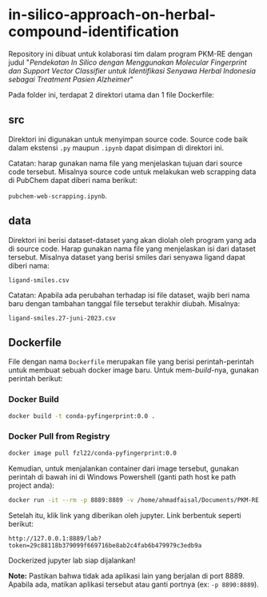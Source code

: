 # in-silico-approach-on-herbal-compound-identification

Repository ini dibuat untuk kolaborasi tim dalam program PKM-RE dengan judul "_Pendekatan In Silico dengan Menggunakan Molecular Fingerprint dan Support Vector Classifier untuk Identifikasi Senyawa Herbal Indonesia sebagai Treatment Pasien Alzheimer_" 

Pada folder ini, terdapat 2 direktori utama dan 1 file Dockerfile:

## src

Direktori ini digunakan untuk menyimpan source code. Source code baik dalam ekstensi `.py` maupun `.ipynb` dapat disimpan di direktori ini.

Catatan: harap gunakan nama file yang menjelaskan tujuan dari source code tersebut. Misalnya source code untuk melakukan web scrapping data di PubChem dapat diberi nama berikut:

`pubchem-web-scrapping.ipynb`.

## data

Direktori ini berisi dataset-dataset yang akan diolah oleh program yang ada di source code. Harap gunakan nama file yang menjelaskan isi dari dataset tersebut. Misalnya dataset yang berisi smiles dari senyawa ligand dapat diberi nama:

`ligand-smiles.csv`

Catatan: Apabila ada perubahan terhadap isi file dataset, wajib beri nama baru dengan tambahan tanggal file tersebut terakhir diubah. Misalnya:

`ligand-smiles.27-juni-2023.csv`

## Dockerfile

File dengan nama `Dockerfile` merupakan file yang berisi perintah-perintah untuk membuat sebuah docker image baru. Untuk mem-_build_-nya, gunakan perintah berikut:

### Docker Build

```bash
docker build -t conda-pyfingerprint:0.0 .
```

### Docker Pull from Registry

```bash
docker image pull fzl22/conda-pyfingerprint:0.0
```

Kemudian, untuk menjalankan container dari image tersebut, gunakan perintah di bawah ini di Windows Powershell (ganti path host ke path project anda):

```bash
docker run -it --rm -p 8889:8889 -v /home/ahmadfaisal/Documents/PKM-RE:/root/project conda-pyfingerprint:2.0
```

Setelah itu, klik link yang diberikan oleh jupyter. Link berbentuk seperti berikut:

```
http://127.0.0.1:8889/lab?token=29c88118b379099f669716be8ab2c4fab6b479979c3edb9a
```

Dockerized jupyter lab siap dijalankan!

**Note:** Pastikan bahwa tidak ada aplikasi lain yang berjalan di port 8889. Apabila ada, matikan aplikasi tersebut atau ganti portnya (ex: `-p 8890:8889`).